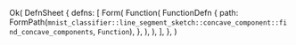 Ok(
    DefnSheet {
        defns: [
            Form(
                Function(
                    FunctionDefn {
                        path: FormPath(`mnist_classifier::line_segment_sketch::concave_component::find_concave_components`, `Function`),
                    },
                ),
            ),
        ],
    },
)